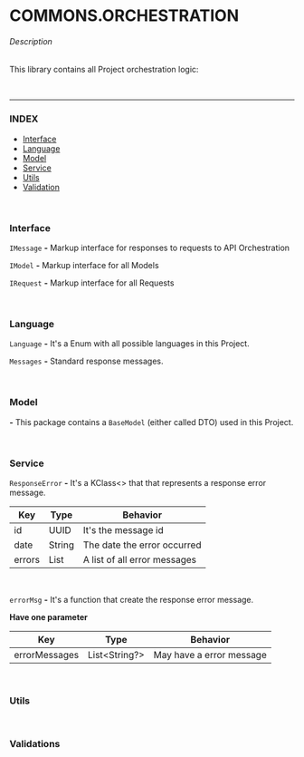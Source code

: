 # COMMONS.ORCHESTRATION

###### Description
This library contains all Project orchestration logic:

<br>

---

### INDEX

- [Interface](#Interface)
- [Language](#RLanguage)
- [Model](#Model)
- [Service](#Service)
- [Utils](#Utils)
- [Validation](#Validation)

<br>

### Interface

`IMessage`  **-** Markup interface for responses to requests to API Orchestration

`IModel`    **-** Markup interface for all Models

`IRequest`  **-** Markup interface for all Requests

<br>

### Language

`Language` **-** It's a Enum with all possible languages in this Project.

`Messages` **-** Standard response messages.

<br>

### Model

 **-** This package contains a `BaseModel` (either called DTO) used in this Project.

<br>

### Service

`ResponseError` **-** It's a KClass<> that that represents a response error message.

|  Key     | Type         |  Behavior                     |
|----------|--------------|-------------------------------|
|  id      | UUID         | It's the message id           |
|  date    | String       | The date the error occurred   |
|  errors  | List<String> | A list of all error messages  |

<br>

`errorMsg` **-** It's a function that create the response error message.

**Have one parameter**

|  Key           | Type          |  Behavior                |
|----------------|---------------|--------------------------|
|  errorMessages | List<String?> | May have a error message |

<br>

### Utils

<br>

### Validations
